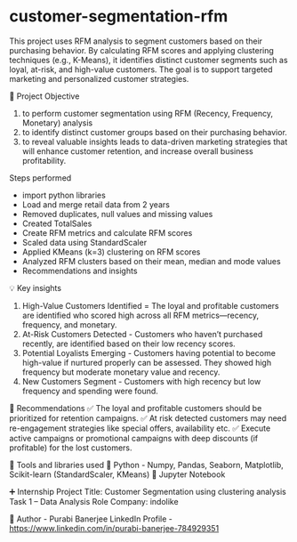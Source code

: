 # customer-segmentation-rfm
This project uses RFM analysis to segment customers based on their purchasing behavior. By calculating RFM scores and applying clustering techniques (e.g., K-Means), it identifies distinct customer segments such as loyal, at-risk, and high-value customers. The goal is to support targeted marketing and personalized customer strategies. 


🧠 Project Objective
1. to perform customer segmentation using RFM (Recency, Frequency, Monetary) analysis
2. to identify distinct customer groups based on their purchasing behavior.
3. to reveal valuable insights leads to data-driven marketing strategies that will enhance customer retention, and increase overall business profitability.

Steps performed
*  import python libraries
*  Load and merge retail data from 2 years
*  Removed duplicates, null values and missing values
*  Created TotalSales 
*  Create RFM metrics and calculate RFM scores
*  Scaled data using StandardScaler
*  Applied KMeans (k=3) clustering on RFM scores
*  Analyzed RFM clusters based on their mean, median and mode values
*  Recommendations and insights


💡  Key insights
1. High-Value Customers Identified = The loyal and profitable customers are identified who scored high across all RFM metrics—recency, frequency, and monetary.
2. At-Risk Customers Detected - Customers who haven’t purchased recently, are identified based on their low recency scores.
3. Potential Loyalists Emerging - Customers having potential to become high-value if nurtured properly can be assessed. They showed high frequency but moderate monetary value and recency.
4. New Customers Segment - Customers with high recency but low frequency and spending were found.


🎯 Recommendations
✅ The loyal and profitable customers should be prioritized for retention campaigns.
✅ At risk detected customers may need re-engagement strategies like special offers, availability etc.
✅ Execute active campaigns or promotional campaigns with deep discounts (if profitable) for the lost customers.


🚀 Tools and libraries used
🔹 Python - Numpy, Pandas, Seaborn, Matplotlib, Scikit-learn (StandardScaler, KMeans)
🔹 Jupyter Notebook

➕ Internship 
    Project Title: Customer Segmentation using clustering analysis
    Task 1 – Data Analysis Role
    Company: indolike

🔗 Author -
    Purabi Banerjee
    LinkedIn Profile - https://www.linkedin.com/in/purabi-banerjee-784929351
